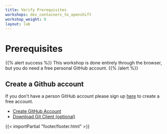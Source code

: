 ```yaml
---
title: Verify Prerequisites
workshops: dev_containers_to_openshift
workshop_weight: 0
layout: lab
---
```



# Prerequisites


{{% alert success %}}
This workshop is done entirely through the browser, but you do need a free personal GitHub account. 
{{% /alert %}}

## Create a Github account
If you don't have a person GitHub account please sign up [here][6] to create a free account.

* [Create GitHub Account][6]
* [Download Git Client (optional)][8]


[1]: https://docs.openshift.com/enterprise/latest/cli_reference/get_started_cli.html
[2]: https://github.com/openshift/origin/releases
[3]: http://brew.sh/
[4]: http://git-scm.com/downloads
[6]: https://github.com/join?source=header-home
[8]: https://git-scm.com/downloads

{{< importPartial "footer/footer.html" >}}
